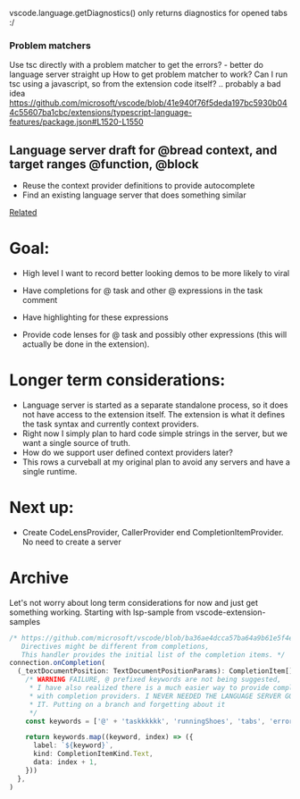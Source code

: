 vscode.language.getDiagnostics() only returns diagnostics for opened tabs :/

### Problem matchers

Use tsc directly with a problem matcher to get the errors? - better do language server straight up
How to get problem matcher to work?
Can I run tsc using a javascript, so from the extension code itself? .. probably a bad idea
<https://github.com/microsoft/vscode/blob/41e940f76f5deda197bc5930b044c55607ba1cbc/extensions/typescript-language-features/package.json#L1520-L1550>



## Language server draft for @bread context, and target ranges @function, @block

- Reuse the context provider definitions to provide autocomplete
- Find an existing language server that does something similar


[Related](/docs/features/context-simple.md)

# Goal:
- High level I want to record better looking demos to be more likely to viral

- Have completions for @ task and other @ expressions in the task comment
- Have highlighting for these expressions
- Provide code lenses for @ task and possibly other expressions (this will actually be done in the extension).

# Longer term considerations:
- Language server is started as a separate standalone process, so it does not have access to the extension itself. The extension is what it defines the task syntax and currently context providers. 
- Right now I simply plan to hard code simple strings in the server, but we want a single source of truth.
- How do we support user defined context providers later? 
- This rows a curveball at my original plan to avoid any servers and have a single runtime.

# Next up:
- Create CodeLensProvider, CallerProvider end CompletionItemProvider. No need to create a server

# Archive

Let's not worry about long term considerations for now and just get something working. 
Starting with lsp-sample from vscode-extension-samples

```ts
/* https://github.com/microsoft/vscode/blob/ba36ae4dcca57ba64a9b61e5f4eca88b6e0bc4db/extensions/typescript-language-features/src/languageFeatures/directiveCommentCompletions.ts#L20
   Directives might be different from completions, 
   This handler provides the initial list of the completion items. */
connection.onCompletion(
  (_textDocumentPosition: TextDocumentPositionParams): CompletionItem[] => {
    /* WARNING FAILURE, @ prefixed keywords are not being suggested,
     * I have also realized there is a much easier way to provide completions
     * with completion providers. I NEVER NEEDED THE LANGUAGE SERVER GODDAMN
     * IT. Putting on a branch and forgetting about it
     */
    const keywords = ['@' + 'taskkkkkk', 'runningShoes', 'tabs', 'errors']

    return keywords.map((keyword, index) => ({
      label: `${keyword}`,
      kind: CompletionItemKind.Text,
      data: index + 1,
    }))
  },
)
```